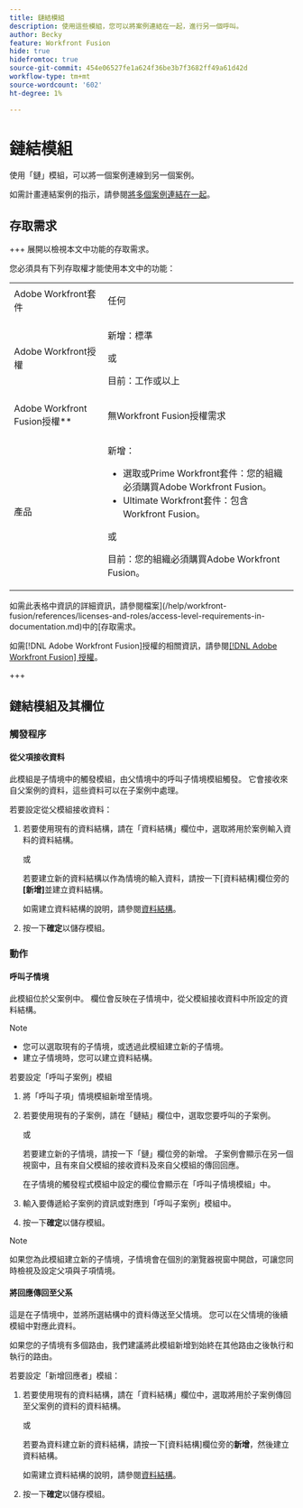 ```yaml
---
title: 鏈結模組
description: 使用這些模組，您可以將案例連結在一起，進行另一個呼叫。
author: Becky
feature: Workfront Fusion
hide: true
hidefromtoc: true
source-git-commit: 454e06527fe1a624f36be3b7f3682ff49a61d42d
workflow-type: tm+mt
source-wordcount: '602'
ht-degree: 1%

---
```


# 鏈結模組

使用「鏈」模組，可以將一個案例連線到另一個案例。

<!--This article will be about the specific module configuration-->

如需計畫連結案例的指示，請參閱[將多個案例連結在一起](/help/workfront-fusion/create-scenarios/plan-a-scenario/chain-scenarios.md)。


## 存取需求

+++ 展開以檢視本文中功能的存取需求。

您必須具有下列存取權才能使用本文中的功能：

<table style="table-layout:auto">
 <col> 
 <col> 
 <tbody> 
  <tr> 
   <td role="rowheader">Adobe Workfront套件</td> 
   <td> <p>任何</p> </td> 
  </tr> 
  <tr data-mc-conditions=""> 
   <td role="rowheader">Adobe Workfront授權</td> 
   <td> <p>新增：標準</p><p>或</p><p>目前：工作或以上</p> </td> 
  </tr> 
  <tr> 
   <td role="rowheader">Adobe Workfront Fusion授權**</td> 
   <td>
   <p>無Workfront Fusion授權需求</p>
   </td> 
  </tr> 
  <tr> 
   <td role="rowheader">產品</td> 
   <td>
   <p>新增：</p> <ul><li>選取或Prime Workfront套件：您的組織必須購買Adobe Workfront Fusion。</li><li>Ultimate Workfront套件：包含Workfront Fusion。</li></ul>
   <p>或</p>
   <p>目前：您的組織必須購買Adobe Workfront Fusion。</p>
   </td> 
  </tr>
 </tbody> 
</table>

如需此表格中資訊的詳細資訊，請參閱檔案](/help/workfront-fusion/references/licenses-and-roles/access-level-requirements-in-documentation.md)中的[存取需求。

如需[!DNL Adobe Workfront Fusion]授權的相關資訊，請參閱[[!DNL Adobe Workfront Fusion] 授權](/help/workfront-fusion/set-up-and-manage-workfront-fusion/licensing-operations-overview/license-automation-vs-integration.md)。

+++

## 鏈結模組及其欄位

### 觸發程序

#### 從父項接收資料

此模組是子情境中的觸發模組，由父情境中的呼叫子情境模組觸發。 它會接收來自父案例的資料，這些資料可以在子案例中處理。

若要設定從父模組接收資料：

1. 若要使用現有的資料結構，請在「資料結構」欄位中，選取將用於案例輸入資料的資料結構。

   或

   若要建立新的資料結構以作為情境的輸入資料，請按一下[資料結構]欄位旁的&#x200B;**[新增]**&#x200B;並建立資料結構。

   如需建立資料結構的說明，請參閱[資料結構](/help/workfront-fusion/references/mapping-panel/data-types/data-structures.md)。

1. 按一下&#x200B;**確定**&#x200B;以儲存模組。

### 動作

#### 呼叫子情境

此模組位於父案例中。 欄位會反映在子情境中，從父模組接收資料中所設定的資料結構。

>[!NOTE]
>
>* 您可以選取現有的子情境，或透過此模組建立新的子情境。
>* 建立子情境時，您可以建立資料結構。

若要設定「呼叫子案例」模組

1. 將「呼叫子項」情境模組新增至情境。
1. 若要使用現有的子案例，請在「鏈結」欄位中，選取您要呼叫的子案例。

   或

   若要建立新的子情境，請按一下「鏈」欄位旁的新增。 子案例會顯示在另一個視窗中，且有來自父模組的接收資料及來自父模組的傳回回應。

   在子情境的觸發程式模組中設定的欄位會顯示在「呼叫子情境模組」中。

1. 輸入要傳遞給子案例的資訊或對應到「呼叫子案例」模組中。
1. 按一下&#x200B;**確定**&#x200B;以儲存模組。

>[!NOTE]
>
>如果您為此模組建立新的子情境，子情境會在個別的瀏覽器視窗中開啟，可讓您同時檢視及設定父項與子項情境。

#### 將回應傳回至父系

這是在子情境中，並將所選結構中的資料傳送至父情境。 您可以在父情境的後續模組中對應此資料。

如果您的子情境有多個路由，我們建議將此模組新增到始終在其他路由之後執行和執行的路由。

若要設定「新增回應者」模組：

1. 若要使用現有的資料結構，請在「資料結構」欄位中，選取將用於子案例傳回至父案例的資料的資料結構。

   或

   若要為資料建立新的資料結構，請按一下[資料結構]欄位旁的&#x200B;**新增**，然後建立資料結構。

   如需建立資料結構的說明，請參閱[資料結構](/help/workfront-fusion/references/mapping-panel/data-types/data-structures.md)。

1. 按一下&#x200B;**確定**&#x200B;以儲存模組。

